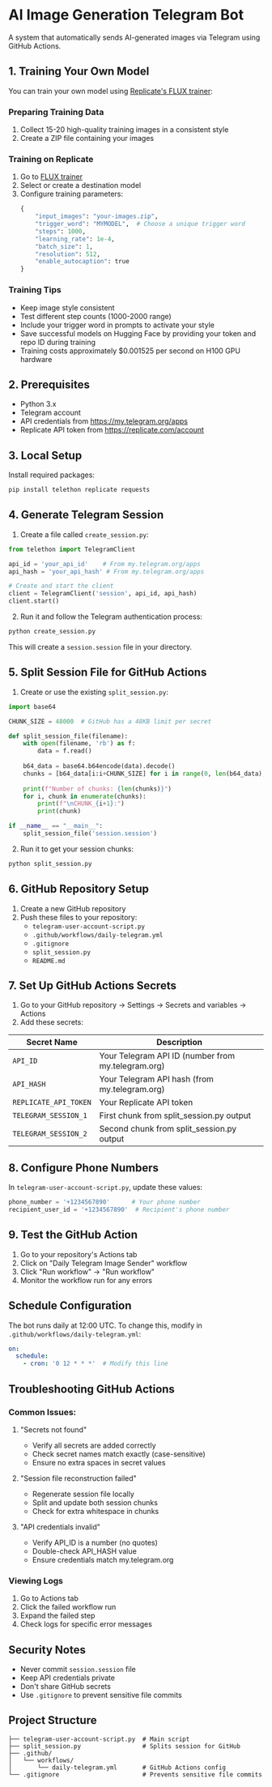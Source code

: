 # AI Image Generation Telegram Bot

A system that automatically sends AI-generated images via Telegram using GitHub Actions.

## 1. Training Your Own Model

You can train your own model using [Replicate's FLUX trainer](https://replicate.com/ostris/flux-dev-lora-trainer/train):

### Preparing Training Data
1. Collect 15-20 high-quality training images in a consistent style
2. Create a ZIP file containing your images

### Training on Replicate
1. Go to [FLUX trainer](https://replicate.com/ostris/flux-dev-lora-trainer/train)
2. Select or create a destination model
3. Configure training parameters:
   ```python
   {
       "input_images": "your-images.zip",
       "trigger_word": "MYMODEL",  # Choose a unique trigger word
       "steps": 1000,
       "learning_rate": 1e-4,
       "batch_size": 1,
       "resolution": 512,
       "enable_autocaption": true
   }
   ```

### Training Tips
- Keep image style consistent
- Test different step counts (1000-2000 range)
- Include your trigger word in prompts to activate your style
- Save successful models on Hugging Face by providing your token and repo ID during training
- Training costs approximately $0.001525 per second on H100 GPU hardware

## 2. Prerequisites

- Python 3.x
- Telegram account
- API credentials from https://my.telegram.org/apps
- Replicate API token from https://replicate.com/account

## 3. Local Setup

Install required packages:
```bash
pip install telethon replicate requests
```

## 4. Generate Telegram Session

1. Create a file called `create_session.py`:
```python
from telethon import TelegramClient

api_id = 'your_api_id'    # From my.telegram.org/apps
api_hash = 'your_api_hash' # From my.telegram.org/apps

# Create and start the client
client = TelegramClient('session', api_id, api_hash)
client.start()
```

2. Run it and follow the Telegram authentication process:
```bash
python create_session.py
```

This will create a `session.session` file in your directory.

## 5. Split Session File for GitHub Actions

1. Create or use the existing `split_session.py`:
```python
import base64

CHUNK_SIZE = 48000  # GitHub has a 48KB limit per secret

def split_session_file(filename):
    with open(filename, 'rb') as f:
        data = f.read()
    
    b64_data = base64.b64encode(data).decode()
    chunks = [b64_data[i:i+CHUNK_SIZE] for i in range(0, len(b64_data), CHUNK_SIZE)]
    
    print(f"Number of chunks: {len(chunks)}")
    for i, chunk in enumerate(chunks):
        print(f"\nCHUNK_{i+1}:")
        print(chunk)

if __name__ == "__main__":
    split_session_file('session.session')
```

2. Run it to get your session chunks:
```bash
python split_session.py
```

## 6. GitHub Repository Setup

1. Create a new GitHub repository
2. Push these files to your repository:
   - `telegram-user-account-script.py`
   - `.github/workflows/daily-telegram.yml`
   - `.gitignore`
   - `split_session.py`
   - `README.md`

## 7. Set Up GitHub Actions Secrets

1. Go to your GitHub repository → Settings → Secrets and variables → Actions
2. Add these secrets:

| Secret Name | Description |
|------------|-------------|
| `API_ID` | Your Telegram API ID (number from my.telegram.org) |
| `API_HASH` | Your Telegram API hash (from my.telegram.org) |
| `REPLICATE_API_TOKEN` | Your Replicate API token |
| `TELEGRAM_SESSION_1` | First chunk from split_session.py output |
| `TELEGRAM_SESSION_2` | Second chunk from split_session.py output |

## 8. Configure Phone Numbers

In `telegram-user-account-script.py`, update these values:
```python
phone_number = '+1234567890'      # Your phone number
recipient_user_id = '+1234567890'  # Recipient's phone number
```

## 9. Test the GitHub Action

1. Go to your repository's Actions tab
2. Click on "Daily Telegram Image Sender" workflow
3. Click "Run workflow" → "Run workflow"
4. Monitor the workflow run for any errors

## Schedule Configuration

The bot runs daily at 12:00 UTC. To change this, modify in `.github/workflows/daily-telegram.yml`:
```yaml
on:
  schedule:
    - cron: '0 12 * * *'  # Modify this line
```

## Troubleshooting GitHub Actions

### Common Issues:
1. "Secrets not found"
   - Verify all secrets are added correctly
   - Check secret names match exactly (case-sensitive)
   - Ensure no extra spaces in secret values

2. "Session file reconstruction failed"
   - Regenerate session file locally
   - Split and update both session chunks
   - Check for extra whitespace in chunks

3. "API credentials invalid"
   - Verify API_ID is a number (no quotes)
   - Double-check API_HASH value
   - Ensure credentials match my.telegram.org

### Viewing Logs
1. Go to Actions tab
2. Click the failed workflow run
3. Expand the failed step
4. Check logs for specific error messages

## Security Notes

- Never commit `session.session` file
- Keep API credentials private
- Don't share GitHub secrets
- Use `.gitignore` to prevent sensitive file commits

## Project Structure
```
├── telegram-user-account-script.py  # Main script
├── split_session.py                 # Splits session for GitHub
├── .github/
│   └── workflows/
│       └── daily-telegram.yml       # GitHub Actions config
└── .gitignore                       # Prevents sensitive file commits
```

